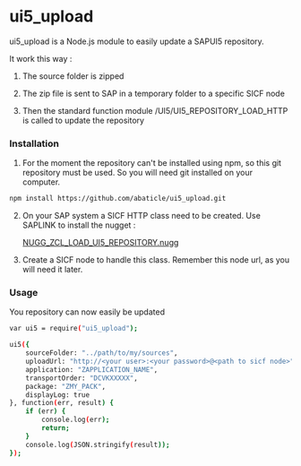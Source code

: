 # ui5_upload

ui5_upload is a Node.js module to easily update a SAPUI5 repository.

It work this way :

1. The source folder is zipped

2. The zip file is sent to SAP in a temporary folder to a specific SICF node

3. Then the standard function module /UI5/UI5_REPOSITORY_LOAD_HTTP is called to update the repository

### Installation

1. For the moment the repository can't be installed using npm, so this git repository must be used. So you will need git installed on your computer.

```sh
npm install https://github.com/abaticle/ui5_upload.git
```

2. On your SAP system a SICF HTTP class need to be created. Use SAPLINK to install the nugget :


    [NUGG_ZCL_LOAD_UI5_REPOSITORY.nugg](ui5_upload/NUGG_ZCL_LOAD_UI5_REPOSITORY.nugg)

3. Create a SICF node to handle this class. Remember this node url, as you will need it later.

### Usage

You repository can now easily be updated 

```sh
var ui5 = require("ui5_upload");

ui5({
    sourceFolder: "../path/to/my/sources",
    uploadUrl: "http://<your user>:<your password>@<path to sicf node>",
    application: "ZAPPLICATION_NAME",
    transportOrder: "DCVKXXXXX",
    package: "ZMY_PACK",
    displayLog: true
}, function(err, result) {
    if (err) {
        console.log(err);
        return;
    }
    console.log(JSON.stringify(result));
});
```